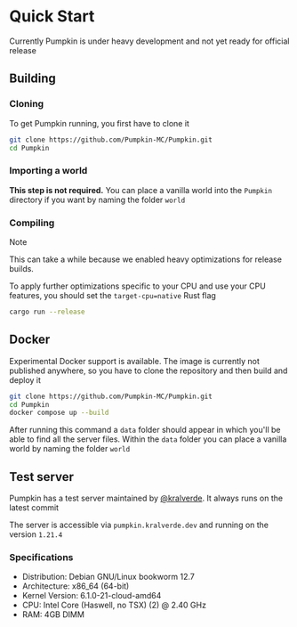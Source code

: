 # Quick Start

Currently Pumpkin is under heavy development and not yet ready for official release

## Building

### Cloning

To get Pumpkin running, you first have to clone it
```sh
git clone https://github.com/Pumpkin-MC/Pumpkin.git
cd Pumpkin
```

### Importing a world

**This step is not required.**
You can place a vanilla world into the `Pumpkin` directory if you want by naming the folder `world`

### Compiling

> [!NOTE]
> This can take a while because we enabled heavy optimizations for release builds.
>
> To apply further optimizations specific to your CPU and use your CPU features, you should set the `target-cpu=native`
> Rust flag

```sh
cargo run --release
```

## Docker

Experimental Docker support is available.
The image is currently not published anywhere, so you have to clone the repository and then build and deploy it

```sh
git clone https://github.com/Pumpkin-MC/Pumpkin.git
cd Pumpkin
docker compose up --build
```

After running this command a `data` folder should appear in which you'll be able to find all the server files.
Within the `data` folder you can place a vanilla world by naming the folder `world`

## Test server
Pumpkin has a test server maintained by [@kralverde](https://discord.com/users/807785856608894997). It always runs on the latest commit

The server is accessible via `pumpkin.kralverde.dev` and running on the version `1.21.4`

### Specifications
- Distribution: Debian GNU/Linux bookworm 12.7
- Architecture: x86_64 (64-bit)
- Kernel Version: 6.1.0-21-cloud-amd64
- CPU: Intel Core (Haswell, no TSX) (2) @ 2.40 GHz
- RAM: 4GB DIMM
